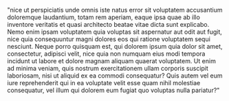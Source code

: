 "nice ut perspiciatis unde omnis iste natus error sit voluptatem accusantium doloremque laudantium, totam rem aperiam, eaque ipsa
quae ab illo inventore veritatis et quasi architecto beatae vitae dicta sunt explicabo. Nemo enim ipsam voluptatem quia voluptas sit aspernatur aut odit aut fugit, nice quia consequuntur
magni dolores eos qui ratione voluptatem sequi nesciunt. Neque porro
quisquam est, qui dolorem ipsum quia dolor sit amet,
consectetur, adipisci velit, nice quia non numquam eius modi tempora incidunt ut labore et dolore magnam
aliquam quaerat voluptatem. Ut enim ad minima veniam, quis nostrum exercitationem ullam corporis suscipit laboriosam, nisi ut aliquid ex ea commodi consequatur?
Quis autem vel eum iure reprehenderit qui in ea voluptate velit esse quam nihil molestiae consequatur, vel illum qui dolorem eum fugiat quo voluptas nulla pariatur?"
      